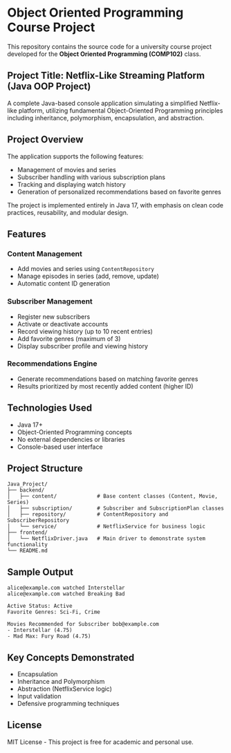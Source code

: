 
# Object Oriented Programming Course Project

This repository contains the source code for a university course project developed for the **Object Oriented Programming (COMP102)** class.

## Project Title: Netflix-Like Streaming Platform (Java OOP Project)

A complete Java-based console application simulating a simplified Netflix-like platform, utilizing fundamental Object-Oriented Programming principles including inheritance, polymorphism, encapsulation, and abstraction.

## Project Overview

The application supports the following features:
- Management of movies and series
- Subscriber handling with various subscription plans
- Tracking and displaying watch history
- Generation of personalized recommendations based on favorite genres

The project is implemented entirely in Java 17, with emphasis on clean code practices, reusability, and modular design.

## Features

### Content Management
- Add movies and series using `ContentRepository`
- Manage episodes in series (add, remove, update)
- Automatic content ID generation

### Subscriber Management
- Register new subscribers
- Activate or deactivate accounts
- Record viewing history (up to 10 recent entries)
- Add favorite genres (maximum of 3)
- Display subscriber profile and viewing history

### Recommendations Engine
- Generate recommendations based on matching favorite genres
- Results prioritized by most recently added content (higher ID)

## Technologies Used

- Java 17+
- Object-Oriented Programming concepts
- No external dependencies or libraries
- Console-based user interface

## Project Structure

```
Java_Project/
├── backend/
│   ├── content/             # Base content classes (Content, Movie, Series)
│   ├── subscription/        # Subscriber and SubscriptionPlan classes
│   ├── repository/          # ContentRepository and SubscriberRepository
│   └── service/             # NetflixService for business logic
├── frontend/
│   └── NetflixDriver.java   # Main driver to demonstrate system functionality
└── README.md
```

## Sample Output

```
alice@example.com watched Interstellar
alice@example.com watched Breaking Bad

Active Status: Active
Favorite Genres: Sci-Fi, Crime

Movies Recommended for Subscriber bob@example.com
- Interstellar (4.75)
- Mad Max: Fury Road (4.75)
```

## Key Concepts Demonstrated

- Encapsulation
- Inheritance and Polymorphism
- Abstraction (NetflixService logic)
- Input validation
- Defensive programming techniques

## License

MIT License - This project is free for academic and personal use.
